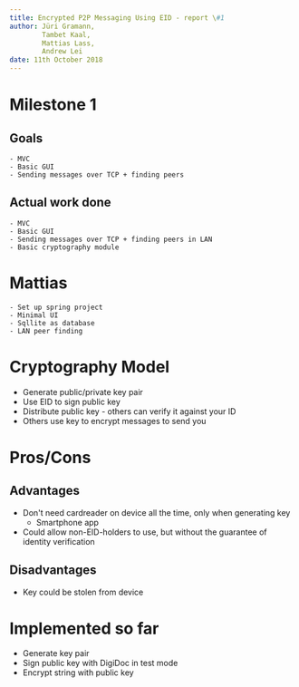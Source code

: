 ```yaml
---
title: Encrypted P2P Messaging Using EID - report \#1
author: Jüri Gramann, 
        Tambet Kaal, 
        Mattias Lass, 
        Andrew Lei
date: 11th October 2018
---
```


# Milestone 1
## Goals 
    - MVC
    - Basic GUI
    - Sending messages over TCP + finding peers
## Actual work done 
    - MVC
    - Basic GUI
    - Sending messages over TCP + finding peers in LAN
    - Basic cryptography module

# Mattias
    - Set up spring project
    - Minimal UI
    - Sqllite as database
    - LAN peer finding

# Cryptography Model

- Generate public/private key pair
- Use EID to sign public key
- Distribute public key - others can verify it against your ID
- Others use key to encrypt messages to send you

# Pros/Cons
## Advantages

- Don't need cardreader on device all the time, only when generating key
  - Smartphone app
- Could allow non-EID-holders to use, but without the guarantee of identity verification

## Disadvantages

- Key could be stolen from device

# Implemented so far

- Generate key pair
- Sign public key with DigiDoc in test mode
- Encrypt string with public key
